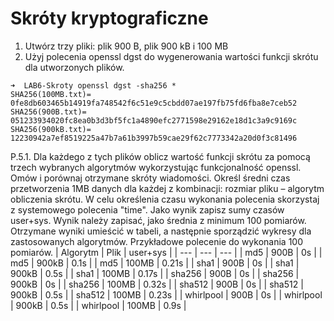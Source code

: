 # Skróty kryptograficzne
1. Utwórz trzy pliki: plik 900 B, plik 900 kB i 100 MB
2. Użyj polecenia openssl dgst do wygenerowania wartości funkcji skrótu dla
utworzonych plików.
```
➜  LAB6-Skroty openssl dgst -sha256 *         
SHA256(100MB.txt)= 0fe8db603465b14919fa748542f6c51e9c5cbdd07ae197fb75fd6fba8e7ceb52
SHA256(900B.txt)= 051233934020fc8ea0b3d3bf5fc1a4890efc2771598e29162e18d1c3a9c9169c
SHA256(900kB.txt)= 12230942a7ef8519225a47b7a61b3997b59cae29f62c7773342a20d0f3c81496
```
P.5.1. Dla każdego z tych plików oblicz wartość funkcji skrótu za pomocą trzech wybranych
algorytmów wykorzystując funkcjonalność openssl. Omów i porównaj otrzymane
skróty wiadomości.
Określ średni czas przetworzenia 1MB danych dla każdej z kombinacji: rozmiar pliku –
algorytm obliczenia skrótu. W celu określenia czasu wykonania polecenia skorzystaj
z systemowego polecenia "time". Jako wynik zapisz sumy czasów user+sys. Wynik
należy zapisać, jako średnia z minimum 100 pomiarów. Otrzymane wyniki umieścić
w tabeli, a następnie sporządzić wykresy dla zastosowanych algorytmów. Przykładowe
polecenie do wykonania 100 pomiarów.
| Algorytm | Plik | user+sys |
| --- | --- | --- |
| md5 | 900B | 0s |
| md5 | 900kB | 0.1s |
| md5 | 100MB | 0.21s |
| sha1 | 900B | 0s |
| sha1 | 900kB | 0.5s |
| sha1 | 100MB | 0.17s |
| sha256 | 900B | 0s |
| sha256 | 900kB | 0s |
| sha256 | 100MB | 0.32s |
| sha512 | 900B | 0s |
| sha512 | 900kB | 0.5s |
| sha512 | 100MB | 0.23s |
| whirlpool | 900B | 0s |
| whirlpool | 900kB | 0.5s |
| whirlpool | 100MB | 0.9s |
